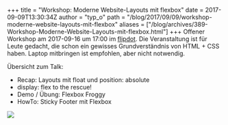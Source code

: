 +++
title = "Workshop: Moderne Website-Layouts mit flexbox"
date = 2017-09-09T13:30:34Z
author = "typ_o"
path = "/blog/2017/09/09/workshop-moderne-website-layouts-mit-flexbox"
aliases = ["/blog/archives/389-Workshop-Moderne-Website-Layouts-mit-flexbox.html"]
+++
Offener Workshop am 2017-09-16 um 17:00 im
[flipdot](/kontakt/). Die Veranstaltung ist für
Leute gedacht, die schon ein gewisses Grundverständnis von HTML + CSS
haben. Laptop mitbringen ist empfohlen, aber nicht notwendig.

<!-- more -->

Übersicht zum Talk:

- Recap: Layouts mit float und position: absolute
- display: flex to the rescue!
- Demo / Übung: Flexbox Froggy
- HowTo: Sticky Footer mit Flexbox

![](/media/boxes2.serendipityThumb.jpg)
